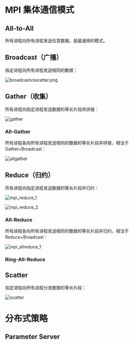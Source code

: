 

# MPI 集体通信模式

## All-to-All

所有进程向所有进程发送任意数据，是最通用的模式。

## Broadcast（广播）

指定进程向所有进程发送相同的数据：

![broadcastvsscatter.png](https://i.loli.net/2021/06/18/r6ivAJhD3kfnqIx.png)

## Gather（收集）

所有进程向指定进程发送数据的等长片段并拼接：

![gather](https://mpitutorial.com/tutorials/mpi-scatter-gather-and-allgather/gather.png)

### All-Gather

所有进程各向所有进程发送相同的数据的等长片段并拼接，相当于 Gather+Broadcast：

![allgather](https://mpitutorial.com/tutorials/mpi-scatter-gather-and-allgather/allgather.png)

## Reduce（归约）

所有进程向指定进程发送数据的等长片段并归约：

![mpi_reduce_1](https://mpitutorial.com/tutorials/mpi-reduce-and-allreduce/mpi_reduce_1.png)

![mpi_reduce_2](https://mpitutorial.com/tutorials/mpi-reduce-and-allreduce/mpi_reduce_2.png)

### All-Reduce

所有进程各向所有进程发送相同的数据的等长片段并归约，相当于 Reduce+Broadcast：

![mpi_allreduce_1](https://mpitutorial.com/tutorials/mpi-reduce-and-allreduce/mpi_allreduce_1.png)

### Ring-All-Reduce

## Scatter

指定进程向所有进程分发数据的等长片段：

![scatter](https://i.loli.net/2021/06/18/KHQpmUqAhLk1y5B.png)

# 分布式策略

## Parameter Server

